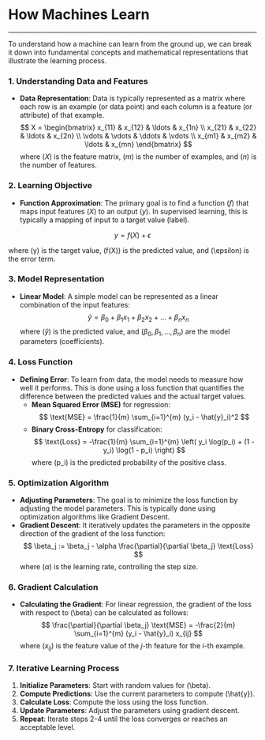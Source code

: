 # How Machines Learn
----

To understand how a machine can learn from the ground up, we can break it down into fundamental concepts and mathematical representations that illustrate the learning process.
### 1. Understanding Data and Features
- **Data Representation**: Data is typically represented as a matrix where each row is an example (or data point) and each column is a feature (or attribute) of that example.
$$
    X = \begin{bmatrix}
  x_{11} & x_{12} & \ldots & x_{1n} \\
  x_{21} & x_{22} & \ldots & x_{2n} \\
  \vdots & \vdots & \ddots & \vdots \\
  x_{m1} & x_{m2} & \ldots & x_{mn}
  \end{bmatrix}
$$
  where \($X$\) is the feature matrix, \($m$\) is the number of examples, and \($n$\) is the number of features.
  
### 2. Learning Objective
- **Function Approximation**: The primary goal is to find a function \($f$\) that maps input features \($X$\) to an output \($y$\). In supervised learning, this is typically a mapping of input to a target value (label).

$$
y = f(X) + \epsilon
$$
  
  where \(y\) is the target value, \(f(X)\) is the predicted value, and \(\epsilon\) is the error term.

### 3. Model Representation
- **Linear Model**: A simple model can be represented as a linear combination of the input features:
$$
\hat{y} = \beta_0 + \beta_1 x_1 + \beta_2 x_2 + \ldots + \beta_n x_n
$$
  where \($\hat{y}$\) is the predicted value, and \($\beta_0, \beta_1, \ldots, \beta_n$\) are the model parameters (coefficients).

### 4. Loss Function
- **Defining Error**: To learn from data, the model needs to measure how well it performs. This is done using a loss function that quantifies the difference between the predicted values and the actual target values.
  - **Mean Squared Error (MSE)** for regression:
$$
  \text{MSE} = \frac{1}{m} \sum_{i=1}^{m} (y_i - \hat{y}_i)^2
$$
  - **Binary Cross-Entropy** for classification:
$$
  \text{Loss} = -\frac{1}{m} \sum_{i=1}^{m} \left( y_i \log(p_i) + (1 - y_i) \log(1 - p_i) \right)
$$
  where \(p_i\) is the predicted probability of the positive class.

### 5. Optimization Algorithm
- **Adjusting Parameters**: The goal is to minimize the loss function by adjusting the model parameters. This is typically done using optimization algorithms like Gradient Descent.
- **Gradient Descent**: It iteratively updates the parameters in the opposite direction of the gradient of the loss function:
$$
   \beta_j := \beta_j - \alpha \frac{\partial}{\partial \beta_j} \text{Loss}
$$
  where \($\alpha$\) is the learning rate, controlling the step size.

### 6. Gradient Calculation
- **Calculating the Gradient**: For linear regression, the gradient of the loss with respect to \(\beta\) can be calculated as follows:
$$
   \frac{\partial}{\partial \beta_j} \text{MSE} = -\frac{2}{m} \sum_{i=1}^{m} (y_i - \hat{y}_i) x_{ij}
$$
  where \($x_{ij}$\) is the feature value of the $j$-th feature for the $i$-th example.

### 7. Iterative Learning Process
1. **Initialize Parameters**: Start with random values for \(\beta\).
2. **Compute Predictions**: Use the current parameters to compute \(\hat{y}\).
3. **Calculate Loss**: Compute the loss using the loss function.
4. **Update Parameters**: Adjust the parameters using gradient descent.
5. **Repeat**: Iterate steps 2-4 until the loss converges or reaches an acceptable level.